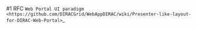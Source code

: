 #1 RFC `Web Portal UI paradigm <https://github.com/DIRACGrid/WebAppDIRAC/wiki/Presenter-like-layout-for-DIRAC-Web-Portal>`_